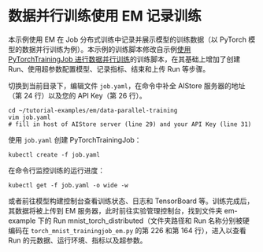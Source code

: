 # 数据并行训练使用 EM 记录训练

本示例使用 EM 在 Job 分布式训练中记录并展示模型的训练数据（以 PyTorch 模型的数据并行训练为例）。本示例的训练脚本修改自示例[使用 PyTorchTrainingJob 进行数据并行训练](../../job/pytorchtrainingjob/ddp)的训练脚本，在其基础上增加了创建 Run、使用超参数配置模型、记录指标、结束和上传 Run 等步骤。

切换到当前目录下，编辑文件 `job.yaml`，在命令中补全 AIStore 服务器的地址（第 24 行）以及您的 API Key（第 26 行）。

```shell
cd ~/tutorial-examples/em/data-parallel-training
vim job.yaml
# fill in host of AIStore server (line 29) and your API Key (line 31)
```

使用 `job.yaml` 创建 PyTorchTrainingJob：

```shell
kubectl create -f job.yaml
```

在命令行监控训练的运行进度：

```shell
kubectl get -f job.yaml -o wide -w
```

或者前往模型构建控制台查看训练状态、日志和 TensorBoard 等。训练完成后，其数据将被上传到 EM 服务器，此时前往实验管理控制台，找到文件夹 em-example 下的 Run mnist_torch_distributed（文件夹路径和 Run 名称分别被硬编码在 `torch_mnist_trainingjob_em.py` 的第 226 和第 164 行），进入以查看 Run 的元数据、运行环境、指标以及超参数。
